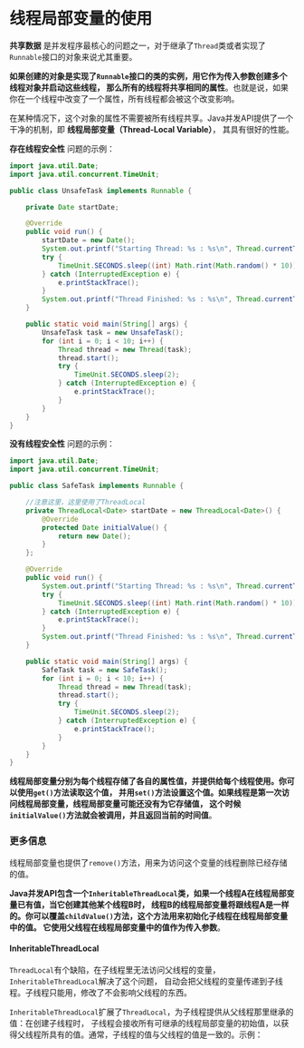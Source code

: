 线程局部变量的使用
============================================================
**共享数据** 是并发程序最核心的问题之一，对于继承了`Thread`类或者实现了`Runnable`接口的对象来说尤其重要。

**如果创建的对象是实现了`Runnable`接口的类的实例，用它作为传入参数创建多个线程对象并启动这些线程，
那么所有的线程将共享相同的属性**。也就是说，如果你在一个线程中改变了一个属性，所有线程都会被这个改变影响。

在某种情况下，这个对象的属性不需要被所有线程共享。Java并发API提供了一个干净的机制，即 **线程局部变量（Thread-Local Variable）**，
其具有很好的性能。

**存在线程安全性** 问题的示例：
```java
import java.util.Date;
import java.util.concurrent.TimeUnit;

public class UnsafeTask implements Runnable {

    private Date startDate;

    @Override
    public void run() {
        startDate = new Date();
        System.out.printf("Starting Thread: %s : %s\n", Thread.currentThread().getId(), startDate);
        try {
            TimeUnit.SECONDS.sleep((int) Math.rint(Math.random() * 10));
        } catch (InterruptedException e) {
            e.printStackTrace();
        }
        System.out.printf("Thread Finished: %s : %s\n", Thread.currentThread().getId(), startDate);
    }

    public static void main(String[] args) {
        UnsafeTask task = new UnsafeTask();
        for (int i = 0; i < 10; i++) {
            Thread thread = new Thread(task);
            thread.start();
            try {
                TimeUnit.SECONDS.sleep(2);
            } catch (InterruptedException e) {
                e.printStackTrace();
            }
        }
    }
}
```
**没有线程安全性** 问题的示例：
```java
import java.util.Date;
import java.util.concurrent.TimeUnit;

public class SafeTask implements Runnable {

    //注意这里，这里使用了ThreadLocal
    private ThreadLocal<Date> startDate = new ThreadLocal<Date>() {
        @Override
        protected Date initialValue() {
            return new Date();
        }
    };

    @Override
    public void run() {
        System.out.printf("Starting Thread: %s : %s\n", Thread.currentThread().getId(), startDate.get());
        try {
            TimeUnit.SECONDS.sleep((int) Math.rint(Math.random() * 10));
        } catch (InterruptedException e) {
            e.printStackTrace();
        }
        System.out.printf("Thread Finished: %s : %s\n", Thread.currentThread().getId(), startDate.get());
    }

    public static void main(String[] args) {
        SafeTask task = new SafeTask();
        for (int i = 0; i < 10; i++) {
            Thread thread = new Thread(task);
            thread.start();
            try {
                TimeUnit.SECONDS.sleep(2);
            } catch (InterruptedException e) {
                e.printStackTrace();
            }
        }
    }
}
```
**线程局部变量分别为每个线程存储了各自的属性值，并提供给每个线程使用。你可以使用`get()`方法读取这个值，
并用`set()`方法设置这个值。如果线程是第一次访问线程局部变量，线程局部变量可能还没有为它存储值，
这个时候`initialValue()`方法就会被调用，并且返回当前的时间值**。

### 更多信息
线程局部变量也提供了`remove()`方法，用来为访问这个变量的线程删除已经存储的值。

**Java并发API包含一个`InheritableThreadLocal`类，如果一个线程A在线程局部变量已有值，当它创建其他某个线程B时，
线程B的线程局部变量将跟线程A是一样的。你可以覆盖`childValue()`方法，这个方法用来初始化子线程在线程局部变量中的值。
它使用父线程在线程局部变量中的值作为传入参数**。

#### InheritableThreadLocal
`ThreadLocal`有个缺陷，在子线程里无法访问父线程的变量，`InheritableThreadLocal`解决了这个问题，
自动会把父线程的变量传递到子线程。子线程只能用，修改了不会影响父线程的东西。

`InheritableThreadLocal`扩展了`ThreadLocal`，为子线程提供从父线程那里继承的值：在创建子线程时，
子线程会接收所有可继承的线程局部变量的初始值，以获得父线程所具有的值。通常，子线程的值与父线程的值是一致的。示例：

